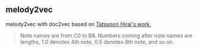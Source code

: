## melody2vec

melody2vec with doc2vec based on [Tatsunori Hirai's work.](https://github.com/TatsunoriHirai/Melody2vec)

> Note names are from C0 to B8. Numbers coming after note names are lengths; 1.0 denotes 4th note, 0.5 denotes 8th note, and so on.
